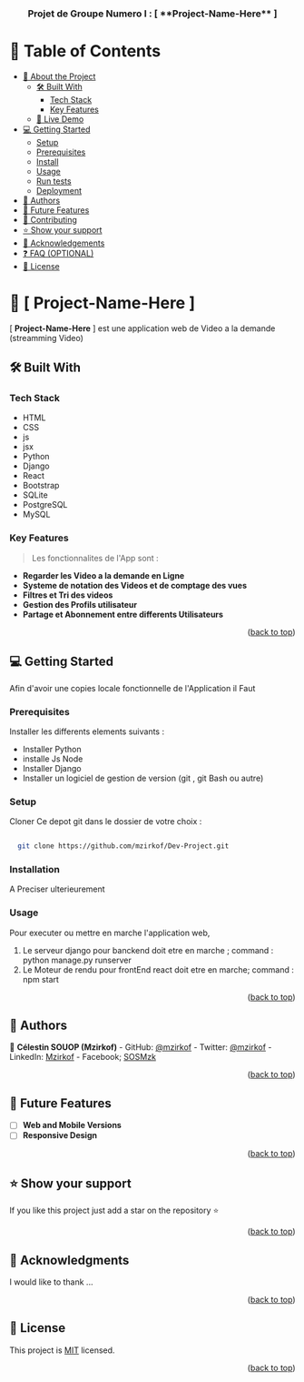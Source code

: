 <a name="readme-top"></a>

<div align="center">
  <h3><b>Projet de Groupe Numero I : [ **Project-Name-Here** ] </b></h3>
</div>

<!-- TABLE OF CONTENTS -->

# 📗 Table of Contents

- [📖 About the Project](#about-project)
  - [🛠 Built With](#built-with)
    - [Tech Stack](#tech-stack)
    - [Key Features](#key-features)
  - [🚀 Live Demo](#live-demo)
- [💻 Getting Started](#getting-started)
  - [Setup](#setup)
  - [Prerequisites](#prerequisites)
  - [Install](#install)
  - [Usage](#usage)
  - [Run tests](#run-tests)
  - [Deployment](#deployment)
- [👥 Authors](#authors)
- [🔭 Future Features](#future-features)
- [🤝 Contributing](#contributing)
- [⭐️ Show your support](#support)
- [🙏 Acknowledgements](#acknowledgements)
- [❓ FAQ (OPTIONAL)](#faq)
- [📝 License](#license)

<!-- PROJECT DESCRIPTION -->

# 📖 [ **Project-Name-Here** ] <a name="about-project"></a>

<!-- > Describe your project in 1 or 2 sentences. -->

[ **Project-Name-Here** ] est une application web de Video a la demande (streamming Video)

## 🛠 Built With <a name="built-with"></a>

### Tech Stack <a name="tech-stack"></a>

  <ul>
    <li> HTML </li>
    <li> CSS </li>
    <li> js </li>
    <li> jsx </li>
    <li> Python </li>
    <li> Django </li>
    <li> React </li>
    <li> Bootstrap </li>
    <li> SQLite </li>
    <li> PostgreSQL </li>
    <li> MySQL </li>
    
  </ul>

<!-- Features -->

### Key Features <a name="key-features"></a>

> Les fonctionnalites de l'App sont :

- **Regarder les Video a la demande en Ligne**
- **Systeme de notation des Videos et de comptage des vues**
- **Filtres et Tri des videos**
- **Gestion des Profils utilisateur**
- **Partage et Abonnement entre differents Utilisateurs**

<p align="right">(<a href="#readme-top">back to top</a>)</p>


<!-- GETTING STARTED -->

## 💻 Getting Started <a name="getting-started"></a>

Afin d'avoir une copies locale fonctionnelle de l'Application il Faut

### Prerequisites

Installer les  differents elements suivants :
<ul>
  <li>Installer Python</li>
  <li>installe Js Node</li>
  <li>Installer Django</li>
  <li>Installer un logiciel de gestion de version (git , git Bash ou autre)</li>
</ul> 

<!--
Example command:

```sh
 gem install rails
```
 -->

### Setup

Cloner Ce depot git dans le dossier de votre choix : 
```sh

  git clone https://github.com/mzirkof/Dev-Project.git

```


### Installation

  A Preciser ulterieurement

### Usage

Pour executer ou mettre en marche l'application web, 
<ol>
  <li>Le serveur django pour banckend doit etre en marche ; command : python manage.py runserver</li>
  <li>Le Moteur de rendu pour frontEnd react doit etre en marche; command : npm start  </li>
</ol>


<p align="right">(<a href="#readme-top">back to top</a>)</p>

<!-- AUTHORS -->

## 👥 Authors <a name="authors"></a>


👤 **Célestin SOUOP (Mzirkof)**
    - GitHub: [@mzirkof](https://github.com/mzirkof)
    - Twitter: [@mzirkof](https://twitter.com/mzirkof)
    - LinkedIn: [Mzirkof](https://www.linkedin.com/in/celestin-souop-58341a109/)
    - Facebook; [SOSMzk](https://facebook.com/sosmzk)


<p align="right">(<a href="#readme-top">back to top</a>)</p>

<!-- FUTURE FEATURES -->

## 🔭 Future Features <a name="future-features"></a>


- [ ] **Web and Mobile Versions**
- [ ] **Responsive Design**

<p align="right">(<a href="#readme-top">back to top</a>)</p>


<!-- SUPPORT -->

## ⭐️ Show your support <a name="support"></a>


If you like this project just add a star on the repository ⭐️

<p align="right">(<a href="#readme-top">back to top</a>)</p>

<!-- ACKNOWLEDGEMENTS -->

## 🙏 Acknowledgments <a name="acknowledgements"></a>

I would like to thank ...

<p align="right">(<a href="#readme-top">back to top</a>)</p>


<!-- LICENSE -->

## 📝 License <a name="license"></a>

This project is [MIT](./MIT.md) licensed.

<p align="right">(<a href="#readme-top">back to top</a>)</p>
